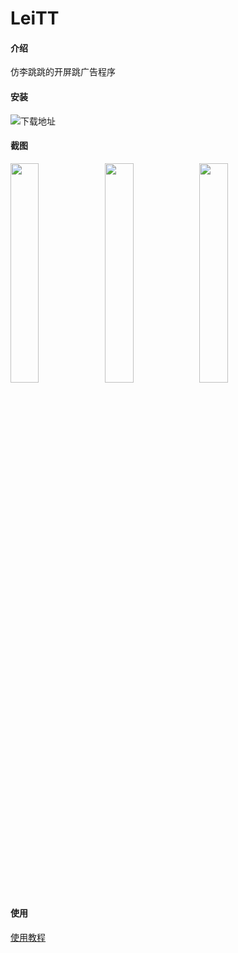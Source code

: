 # LeiTT

#### 介绍
仿李跳跳的开屏跳广告程序

#### 安装

![下载地址](https://i.postimg.cc/5yHL9KBw/leitt.png)

#### 截图
<img src="https://s11.ax1x.com/2024/01/16/pFFfuiF.jpg" width="30%"/><img src="https://s11.ax1x.com/2024/01/16/pFFfQz9.jpg" width="30%"/><img src="https://s11.ax1x.com/2024/01/16/pFFf3s1.jpg" width="30%"/>

#### 使用

[使用教程](https://www.leihao168.top/2024/01/17/leitt/)
